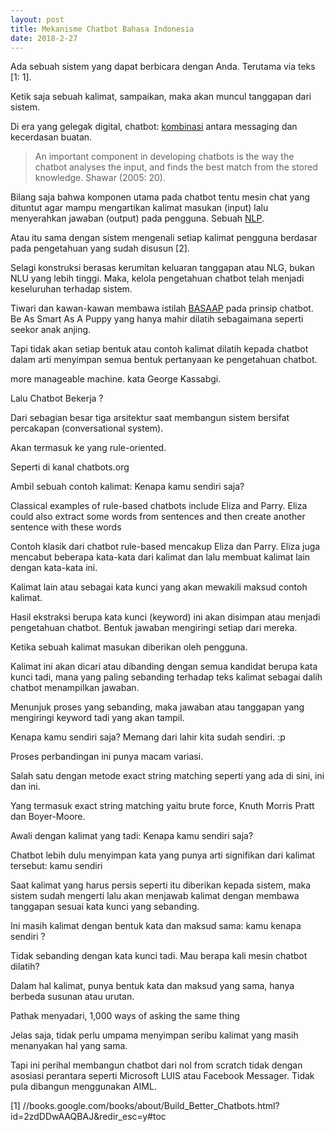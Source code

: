 ```yaml
---
layout: post
title: Mekanisme Chatbot Bahasa Indonesia
date: 2018-2-27
---
```

Ada sebuah sistem yang dapat berbicara dengan Anda. Terutama via teks [1: 1].

Ketik saja sebuah kalimat, sampaikan, maka akan muncul tanggapan dari sistem.

Di era yang gelegak digital, chatbot: [kombinasi](http://www.ijcaonline.org/archives/volume173/number7/mehta-2017-ijca-915367.pdf) antara messaging dan kecerdasan buatan.

>An important component in developing chatbots is the way the chatbot analyses the input, and finds the best match from the stored knowledge. Shawar (2005: 20).

Bilang saja bahwa komponen utama pada chatbot tentu mesin chat yang dituntut agar mampu mengartikan kalimat masukan (input) lalu menyerahkan jawaban (output) pada pengguna. Sebuah [NLP](http://www.myreaders.info/10_Natural_Language_Processing.pdf).

Atau itu sama dengan sistem mengenali setiap kalimat pengguna berdasar pada pengetahuan yang sudah disusun [2].

Selagi konstruksi berasas kerumitan keluaran tanggapan atau NLG, bukan NLU yang lebih tinggi.
Maka, kelola pengetahuan chatbot telah menjadi keseluruhan terhadap sistem.

Tiwari dan kawan-kawan membawa istilah [BASAAP](http://oaji.net/pdf.html?n=2017/786-1493219906.pdf) pada prinsip chatbot. Be As Smart As A Puppy yang hanya mahir dilatih sebagaimana seperti seekor anak anjing.

Tapi tidak akan setiap bentuk atau contoh kalimat dilatih kepada chatbot dalam arti menyimpan semua 
bentuk pertanyaan ke pengetahuan chatbot.

more manageable machine. kata George Kassabgi.

Lalu Chatbot Bekerja ?

Dari sebagian besar tiga arsitektur saat membangun sistem bersifat percakapan (conversational system).

Akan termasuk ke yang rule-oriented.

Seperti di kanal chatbots.org

Ambil sebuah contoh kalimat: Kenapa kamu sendiri saja?

Classical examples of rule-based chatbots include Eliza and Parry. Eliza could also
extract some words from sentences and then create another sentence with these words

Contoh klasik dari chatbot rule-based mencakup Eliza dan Parry. Eliza juga mencabut beberapa kata-kata dari kalimat dan lalu membuat kalimat lain dengan kata-kata ini.

Kalimat lain atau sebagai kata kunci yang akan mewakili maksud contoh kalimat.

Hasil ekstraksi berupa kata kunci (keyword) ini akan disimpan atau menjadi pengetahuan chatbot. Bentuk jawaban mengiringi setiap dari mereka.

Ketika sebuah kalimat masukan diberikan oleh pengguna.

Kalimat ini akan dicari atau dibanding dengan semua kandidat berupa kata kunci tadi, mana yang paling sebanding terhadap teks kalimat sebagai dalih chatbot menampilkan jawaban.

Menunjuk proses yang sebanding, maka jawaban atau tanggapan yang mengiringi keyword tadi yang akan tampil.

Kenapa kamu sendiri saja?
Memang dari lahir kita sudah sendiri. :p

Proses perbandingan ini punya macam variasi.

Salah satu dengan metode exact string matching seperti yang ada di sini, ini dan ini.

Yang termasuk exact string matching yaitu brute force, Knuth Morris Pratt dan Boyer-Moore.

Awali dengan kalimat yang tadi: Kenapa kamu sendiri saja?

Chatbot lebih dulu menyimpan kata yang punya arti signifikan dari kalimat tersebut: kamu sendiri

Saat kalimat yang harus persis seperti itu diberikan kepada sistem, maka sistem sudah mengerti lalu akan menjawab kalimat dengan membawa tanggapan sesuai kata kunci yang sebanding.



Ini masih kalimat dengan bentuk kata dan maksud sama: kamu kenapa sendiri ?



Tidak sebanding dengan kata kunci tadi. Mau berapa kali mesin chatbot dilatih?

Dalam hal kalimat, punya bentuk kata dan maksud yang sama, hanya berbeda susunan atau urutan.

Pathak menyadari,
1,000 ways of asking the same thing

Jelas saja, tidak perlu umpama menyimpan seribu kalimat yang masih menanyakan hal yang sama.

Tapi ini perihal membangun chatbot dari nol from scratch tidak dengan asosiasi perantara seperti Microsoft LUIS atau Facebook Messager. Tidak pula dibangun menggunakan AIML.

[1] //books.google.com/books/about/Build_Better_Chatbots.html?id=2zdDDwAAQBAJ&redir_esc=y#toc

